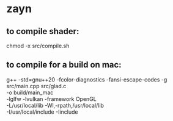 # zayn

## to compile shader:
chmod -x src/compile.sh


## to compile for a build on mac:
g++ -std=gnu++20 -fcolor-diagnostics -fansi-escape-codes -g \
    src/main.cpp src/glad.c \
    -o build/main_mac \
    -lglfw -lvulkan -framework OpenGL \
    -L/usr/local/lib -Wl,-rpath,/usr/local/lib \
    -I/usr/local/include -Iinclude